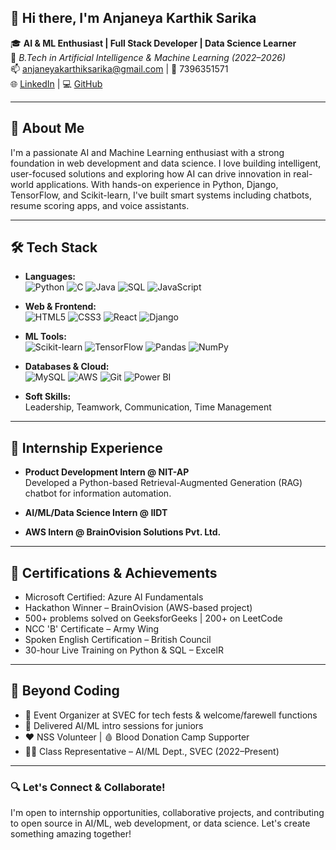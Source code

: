 ## 👋 Hi there, I'm Anjaneya Karthik Sarika

🎓 **AI & ML Enthusiast | Full Stack Developer | Data Science Learner**  
📍 *B.Tech in Artificial Intelligence & Machine Learning (2022–2026)*  
📫 anjaneyakarthiksarika@gmail.com | 📱 7396351571  
🌐 [LinkedIn](http://www.linkedin.com/in/anjaneya-karthik-sarika-a7b362280/) | 💻 [GitHub](https://github.com/KarthikSarika)

---

## 🚀 About Me

I'm a passionate AI and Machine Learning enthusiast with a strong foundation in web development and data science. I love building intelligent, user-focused solutions and exploring how AI can drive innovation in real-world applications. With hands-on experience in Python, Django, TensorFlow, and Scikit-learn, I've built smart systems including chatbots, resume scoring apps, and voice assistants.

---

## 🛠️ Tech Stack

- **Languages:**  
  ![Python](https://img.shields.io/badge/Python-3776AB?style=for-the-badge&logo=python&logoColor=white)
  ![C](https://img.shields.io/badge/C-00599C?style=for-the-badge&logo=c&logoColor=white)
  ![Java](https://img.shields.io/badge/Java-007396?style=for-the-badge&logo=openjdk&logoColor=white)
  ![SQL](https://img.shields.io/badge/SQL-4479A1?style=for-the-badge&logo=postgresql&logoColor=white)
  ![JavaScript](https://img.shields.io/badge/JavaScript-F7DF1E?style=for-the-badge&logo=javascript&logoColor=black)

- **Web & Frontend:**  
  ![HTML5](https://img.shields.io/badge/HTML5-E34F26?style=for-the-badge&logo=html5&logoColor=white)
  ![CSS3](https://img.shields.io/badge/CSS3-1572B6?style=for-the-badge&logo=css3&logoColor=white)
  ![React](https://img.shields.io/badge/React-20232A?style=for-the-badge&logo=react&logoColor=61DAFB)
  ![Django](https://img.shields.io/badge/Django-092E20?style=for-the-badge&logo=django&logoColor=white)

- **ML Tools:**  
  ![Scikit-learn](https://img.shields.io/badge/Scikit--learn-F7931E?style=for-the-badge&logo=scikit-learn&logoColor=white)
  ![TensorFlow](https://img.shields.io/badge/TensorFlow-FF6F00?style=for-the-badge&logo=tensorflow&logoColor=white)
  ![Pandas](https://img.shields.io/badge/Pandas-150458?style=for-the-badge&logo=pandas&logoColor=white)
  ![NumPy](https://img.shields.io/badge/NumPy-013243?style=for-the-badge&logo=numpy&logoColor=white)

- **Databases & Cloud:**  
  ![MySQL](https://img.shields.io/badge/MySQL-005C84?style=for-the-badge&logo=mysql&logoColor=white)
  ![AWS](https://img.shields.io/badge/AWS-232F3E?style=for-the-badge&logo=amazon-aws&logoColor=white)
  ![Git](https://img.shields.io/badge/Git-F05032?style=for-the-badge&logo=git&logoColor=white)
  ![Power BI](https://img.shields.io/badge/Power%20BI-F2C811?style=for-the-badge&logo=powerbi&logoColor=black)

- **Soft Skills:**  
  Leadership, Teamwork, Communication, Time Management

---

## 🧠 Internship Experience

- **Product Development Intern @ NIT-AP**  
  Developed a Python-based Retrieval-Augmented Generation (RAG) chatbot for information automation.

- **AI/ML/Data Science Intern @ IIDT**  
- **AWS Intern @ BrainOvision Solutions Pvt. Ltd.**

---

## 🏅 Certifications & Achievements

- Microsoft Certified: Azure AI Fundamentals  
- Hackathon Winner – BrainOvision (AWS-based project)  
- 500+ problems solved on GeeksforGeeks | 200+ on LeetCode  
- NCC 'B' Certificate – Army Wing  
- Spoken English Certification – British Council  
- 30-hour Live Training on Python & SQL – ExcelR  

---

## 🎉 Beyond Coding

- 📢 Event Organizer at SVEC for tech fests & welcome/farewell functions  
- 🧠 Delivered AI/ML intro sessions for juniors  
- ❤️ NSS Volunteer | 🩸 Blood Donation Camp Supporter  
- 👨‍🏫 Class Representative – AI/ML Dept., SVEC (2022–Present)

---

### 🔍 Let's Connect & Collaborate!

I'm open to internship opportunities, collaborative projects, and contributing to open source in AI/ML, web development, or data science. Let's create something amazing together!
